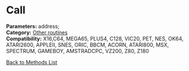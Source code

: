 # Call

**Parameters:** address;  
**Category:** [Other routines](../categories/other_routines.md)  
**Compatibility:** X16,C64, MEGA65, PLUS4, C128, VIC20, PET,  NES, OK64, ATARI2600, APPLEII, SNES, ORIC, BBCM, ACORN, ATARI800, MSX, SPECTRUM, GAMEBOY, AMSTRADCPC, VZ200, Z80, Z180  


[Back to Methods List](../../SUMMARY.md)
